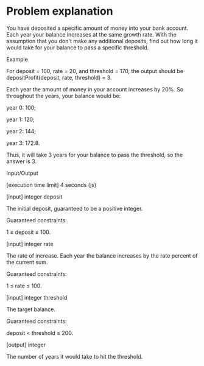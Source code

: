 # Problem explanation
You have deposited a specific amount of money into your bank account. Each year your balance increases at the same growth rate. With the assumption that you don't make any additional deposits, find out how long it would take for your balance to pass a specific threshold.

Example

For deposit = 100, rate = 20, and threshold = 170, the output should be
depositProfit(deposit, rate, threshold) = 3.

Each year the amount of money in your account increases by 20%. So throughout the years, your balance would be:

year 0: 100;

year 1: 120;

year 2: 144;

year 3: 172.8.

Thus, it will take 3 years for your balance to pass the threshold, so the answer is 3.

Input/Output

[execution time limit] 4 seconds (js)

[input] integer deposit

The initial deposit, guaranteed to be a positive integer.

Guaranteed constraints:

1 ≤ deposit ≤ 100.

[input] integer rate

The rate of increase. Each year the balance increases by the rate percent of the current sum.

Guaranteed constraints:

1 ≤ rate ≤ 100.

[input] integer threshold

The target balance.

Guaranteed constraints:

deposit < threshold ≤ 200.

[output] integer

The number of years it would take to hit the threshold.
